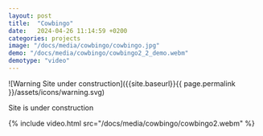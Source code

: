 ```yaml
---
layout: post
title:  "Cowbingo"
date:   2024-04-26 11:14:59 +0200
categories: projects
image: "/docs/media/cowbingo/cowbingo.jpg"
demo: "/docs/media/cowbingo/cowbingo2_2_demo.webm"
demotype: "video"
---
```


<div id="warn" markdown="1">
![Warning Site under construction]({{site.baseurl}}{{ page.permalink }}/assets/icons/warning.svg)
<p>Site is under construction</p>
</div>


{% include video.html src="/docs/media/cowbingo/cowbingo2.webm" %}